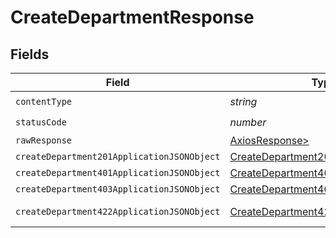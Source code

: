 # CreateDepartmentResponse


## Fields

| Field                                                                                               | Type                                                                                                | Required                                                                                            | Description                                                                                         |
| --------------------------------------------------------------------------------------------------- | --------------------------------------------------------------------------------------------------- | --------------------------------------------------------------------------------------------------- | --------------------------------------------------------------------------------------------------- |
| `contentType`                                                                                       | *string*                                                                                            | :heavy_check_mark:                                                                                  | N/A                                                                                                 |
| `statusCode`                                                                                        | *number*                                                                                            | :heavy_check_mark:                                                                                  | N/A                                                                                                 |
| `rawResponse`                                                                                       | [AxiosResponse>](https://axios-http.com/docs/res_schema)                                            | :heavy_minus_sign:                                                                                  | N/A                                                                                                 |
| `createDepartment201ApplicationJSONObject`                                                          | [CreateDepartment201ApplicationJSON](../../models/operations/createdepartment201applicationjson.md) | :heavy_minus_sign:                                                                                  | Created                                                                                             |
| `createDepartment401ApplicationJSONObject`                                                          | [CreateDepartment401ApplicationJSON](../../models/operations/createdepartment401applicationjson.md) | :heavy_minus_sign:                                                                                  | Unauthenticated                                                                                     |
| `createDepartment403ApplicationJSONObject`                                                          | [CreateDepartment403ApplicationJSON](../../models/operations/createdepartment403applicationjson.md) | :heavy_minus_sign:                                                                                  | Forbidden                                                                                           |
| `createDepartment422ApplicationJSONObject`                                                          | [CreateDepartment422ApplicationJSON](../../models/operations/createdepartment422applicationjson.md) | :heavy_minus_sign:                                                                                  | Invalid data posted                                                                                 |